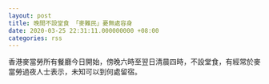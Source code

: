 ```yaml
---
layout: post
title: 晚間不設堂食 「麥難民」憂無處容身
date: 2020-03-25 22:31:11.000000000 +08:00
categories: rss
---
```


香港麥當勞所有餐廳今日開始，傍晚六時至翌日清晨四時，不設堂食，有經常於麥當勞過夜人士表示，未知可以到何處留宿。
